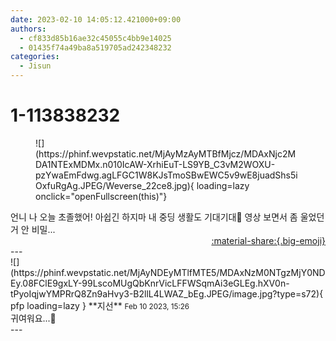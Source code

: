 ```yaml
---
date: 2023-02-10 14:05:12.421000+09:00
authors:
  - cf833d85b16ae32c45055c4bb9e14025
  - 01435f74a49ba8a519705ad242348232
categories:
  - Jisun
---
```


# 1-113838232

<div class="post-container" markdown="1">
<div class="content-container md-sidebar__scrollwrap" markdown="1">


<figure markdown="1">
![](https://phinf.wevpstatic.net/MjAyMzAyMTBfMjcz/MDAxNjc2MDA1NTExMDMx.n010IcAW-XrhiEuT-LS9YB_C3vM2WOXU-pzYwaEmFdwg.agLFGC1W8KJsTmoSBwEWC5v9wE8juadShs5iOxfuRgAg.JPEG/Weverse_22ce8.jpg){ loading=lazy onclick="openFullscreen(this)"}
</figure>
언니 나 오늘 초졸했어! 아쉽긴 하지마 내 중딩 생활도 기대기대🤭 영상 보면서 좀 울었던 거 안 비밀...

</div>
</div>

<div style="text-align: right;" markdown="1">
<a href="https://weverse.io/fromis9/fanpost/1-113838232" style="text-align: right;">:material-share:{.big-emoji}</a>
</div>
---

<div class="comments-container md-sidebar__scrollwrap" markdown="1">
<div class="comment" markdown="1">
<div class='id-container' markdown="1">
![](https://phinf.wevpstatic.net/MjAyNDEyMTlfMTE5/MDAxNzM0NTgzMjY0NDEy.08FClE9gxLY-99LscoMUgQbKnrVicLFFWSqmAi3eGLEg.hXV0n-tPyoIqjwYMPRrQ8Zn9aHvy3-B2llL4LWAZ_bEg.JPEG/image.jpg?type=s72){ pfp loading=lazy }
**<span class="artist">지선</span>** <small>Feb 10 2023, 15:26</small><br>
</div>
<div class='comment-body' markdown="1">
귀여워요...💋
</div>
</div>
</div>
---
